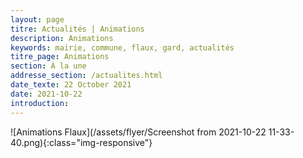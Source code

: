 ```yaml
---
layout: page
titre: Actualités | Animations
description: Animations
keywords: mairie, commune, flaux, gard, actualités
titre_page: Animations
section: À la une
addresse_section: /actualites.html
date_texte: 22 October 2021
date: 2021-10-22
introduction: 
---
```



![Animations Flaux](/assets/flyer/Screenshot from 2021-10-22 11-33-40.png){:class="img-responsive"}





